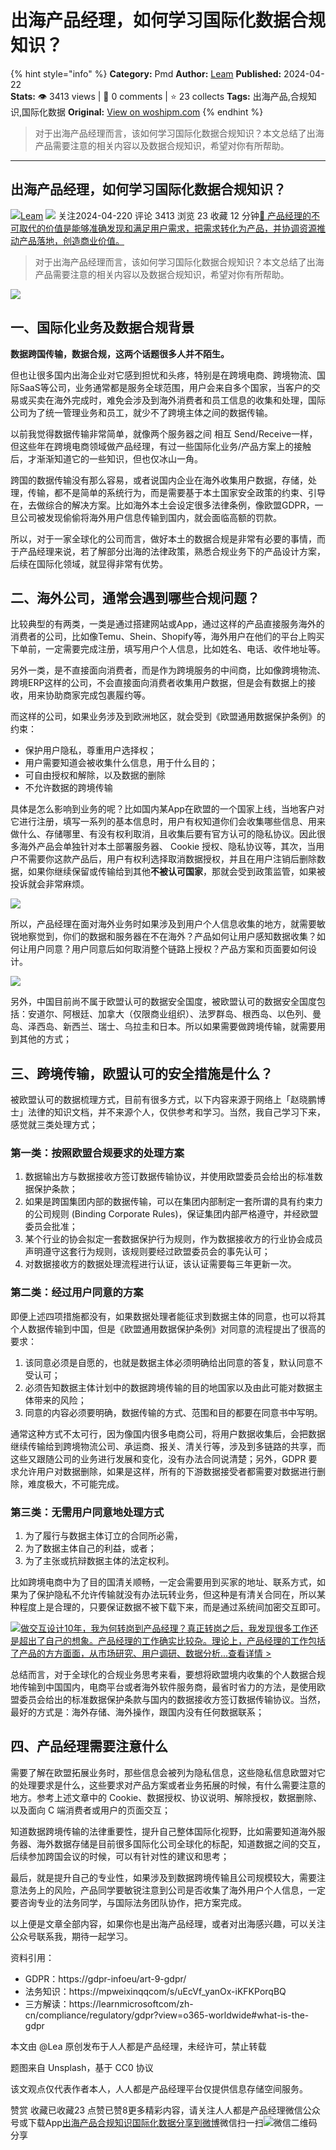 # 出海产品经理，如何学习国际化数据合规知识？
{% hint style="info" %}
**Category:** Pmd
**Author:** [Leam](https://www.woshipm.com/u/660532)
**Published:** 2024-04-22  
**Stats:** 👁️ 3413 views | 💬 0 comments | ⭐ 23 collects
**Tags:** 出海产品,合规知识,国际化数据
**Original:** [View on woshipm.com](https://www.woshipm.com/pmd/6036823.html)
{% endhint %}
> 对于出海产品经理而言，该如何学习国际化数据合规知识？本文总结了出海产品需要注意的相关内容以及数据合规知识，希望对你有所帮助。

---

## 出海产品经理，如何学习国际化数据合规知识？

[![](https://static.woshipm.com/view/woshipm_api_def_20231116130538_3546.jpg?imageView2/1/w/72/h/72/q/100)](https://www.woshipm.com/u/660532)[Leam](https://www.woshipm.com/u/660532) ![](https://static.woshipm.com/tag/1101_1@2x.png) 关注2024-04-220 评论 3413 浏览 23 收藏 12 分钟[🔗 产品经理的不可取代的价值是能够准确发现和满足用户需求，把需求转化为产品，并协调资源推动产品落地，创造商业价值。](https://ke.qidianla.com/courses/90pm)

> 对于出海产品经理而言，该如何学习国际化数据合规知识？本文总结了出海产品需要注意的相关内容以及数据合规知识，希望对你有所帮助。

![](https://image.woshipm.com/2023/04/14/a1997136-da9e-11ed-aee8-00163e0b5ff3.png)

## 一、国际化业务及数据合规背景

**数据跨国传输，数据合规，这两个话题很多人并不陌生。**

但也让很多国内出海企业对它感到担忧和头疼，特别是在跨境电商、跨境物流、国际SaaS等公司，业务通常都是服务全球范围，用户会来自多个国家，当客户的交易或买卖在海外完成时，难免会涉及到海外消费者和员工信息的收集和处理，国际公司为了统一管理业务和员工，就少不了跨境主体之间的数据传输。

以前我觉得数据传输非常简单，就像两个服务器之间 相互 Send/Receive一样，但这些年在跨境电商领域做产品经理，有过一些国际化业务/产品方案上的接触后，才渐渐知道它的一些知识，但也仅冰山一角。

跨国的数据传输没有那么容易，或者说国内企业在海外收集用户数据，存储，处理，传输，都不是简单的系统行为，而是需要基于本土国家安全政策的约束、引导在，去做综合的解决方案。比如海外本土会设定很多法律条例，像欧盟GDPR，一旦公司被发现偷偷将海外用户信息传输到国内，就会面临高额的罚款。

所以，对于一家全球化的公司而言，做好本土的数据合规是非常有必要的事情，而于产品经理来说，若了解部分出海的法律政策，熟悉合规业务下的产品设计方案，后续在国际化领域，就显得非常有优势。

## 二、海外公司，通常会遇到哪些合规问题？

比较典型的有两类，一类是通过搭建网站或App，通过这样的产品直接服务海外的消费者的公司，比如像Temu、Shein、Shopify等，海外用户在他们的平台上购买下单前，一定需要完成注册，填写用户个人信息，比如姓名、电话、收件地址等。

另外一类，是不直接面向消费者，而是作为跨境服务的中间商，比如像跨境物流、跨境ERP这样的公司，不会直接面向消费者收集用户数据，但是会有数据上的接收，用来协助商家完成包裹履约等。

而这样的公司，如果业务涉及到欧洲地区，就会受到《欧盟通用数据保护条例》的约束：

*   保护用户隐私，尊重用户选择权；
*   用户需要知道会被收集什么信息，用于什么目的；
*   可自由授权和解除，以及数据的删除
*   不允许数据的跨境传输

具体是怎么影响到业务的呢？比如国内某App在欧盟的一个国家上线，当地客户对它进行注册，填写一系列的基本信息时，用户有权知道你们会收集哪些信息、用来做什么、存储哪里、有没有权利取消，且收集后要有官方认可的隐私协议。因此很多海外产品会单独针对本土部署服务器、 Cookie 授权、隐私协议等，其次，当用户不需要你这款产品后，用户有权利选择取消数据授权，并且在用户注销后删除数据，如果你继续保留或传输给到其他**不被认可国家**，那就会受到政策监管，如果被投诉就会非常麻烦。

![](https://image.woshipm.com/2024/04/20/9fbf227c-fecc-11ee-a729-00163e0b5ff3.png)

所以，产品经理在面对海外业务时如果涉及到用户个人信息收集的地方，就需要敏锐地察觉到，你们的数据和服务器在不在海外？产品如何让用户感知数据收集？如何让用户同意？用户同意后如何取消整个链路上授权？产品方案和页面要如何设计。

![](https://image.woshipm.com/2024/04/20/9ff2359a-fecc-11ee-a7e6-00163e0b5ff3.png)

另外，中国目前尚不属于欧盟认可的数据安全国度，被欧盟认可的数据安全国度包括：安道尔、阿根廷、加拿大（仅限商业组织）、法罗群岛、根西岛、以色列、曼岛、泽西岛、新西兰、瑞士、乌拉圭和日本。所以如果需要做跨境传输，就需要用到其他的方式；

## 三、跨境传输，欧盟认可的安全措施是什么？

被欧盟认可的数据梳理方式，目前有很多方式，以下内容来源于网络上「赵晓鹏博士」法律的知识文档，并不来源个人，仅供参考和学习。当然，我自己学习下来，感觉就三类处理方式；

### 第一类：按照欧盟合规要求的处理方案

1.  数据输出方与数据接收方签订数据传输协议，并使用欧盟委员会给出的标准数据保护条款；
2.  如果是跨国集团内部的数据传输，可以在集团内部制定一套所谓的具有约束力的公司规则 (Binding Corporate Rules)，保证集团内部严格遵守，并经欧盟委员会批准；
3.  某个行业的协会拟定一套数据保护行为规则，作为数据接收方的行业协会成员声明遵守这套行为规则，该规则要经过欧盟委员会的事先认可；
4.  对数据接收方的数据处理流程进行认证，该认证需要每三年更新一次。

### 第二类：经过用户同意的方案

即便上述四项措施都没有，如果数据处理者能征求到数据主体的同意，也可以将其个人数据传输到中国，但是《欧盟通用数据保护条例》对同意的流程提出了很高的要求：

1.  该同意必须是自愿的，也就是数据主体必须明确给出同意的答复，默认同意不受认可；
2.  必须告知数据主体计划中的数据跨境传输的目的地国家以及由此可能对数据主体带来的风险；
3.  同意的内容必须要明确，数据传输的方式、范围和目的都要在同意书中写明。

通常这种方式不太可行，因为像国内很多电商公司，将用户数据收集后，会把数据继续传输给到跨境物流公司、承运商、报关、清关行等，涉及到多链路的共享，而这些又跟随公司的业务进行发展和变化，没有办法合同说清楚；另外，GDPR 要求允许用户对数据删除，如果是这样，所有的下游数据接受者都需要对数据进行删除，难度极大，不可能完成。

### 第三类：无需用户同意地处理方式

1.  为了履行与数据主体订立的合同所必需，
2.  为了数据主体自己的利益，或者；
3.  为了主张或抗辩数据主体的法定权利。

比如跨境电商中为了目的国清关顺畅，一定会需要用到买家的地址、联系方式，如果为了保护隐私不允许传输就没有办法玩转业务，但这种是有清关合同在，所以某种程度上是合理的，只要保证数据不被下载下来，而是通过系统间加密交互即可。

[![](https://image.woshipm.com/2023/08/02/769bf6f4-30e6-11ee-b3cb-00163e0b5ff3.png)做交互设计10年，我为何转岗到产品经理？真正转岗之后，我发现很多工作还是超出了自己的想象。产品经理的工作确实比较杂。理论上，产品经理的工作包括了产品的方方面面，从市场研究、用户调研、数据分析...查看详情 >](https://ke.qidianla.com/courses/bcpm)

总结而言，对于全球化的合规业务思考来看，要想将欧盟境内收集的个人数据合规地传输到中国国内，电商平台或者海外软件服务商，最省时省力的方法，是使用欧盟委员会给出的标准数据保护条款与国内的数据接收方签订数据传输协议。当然，最好的方式是：海外存储、海外操作，跟国内没有任何数据联系；

## 四、产品经理需要注意什么

需要了解在欧盟拓展业务时，那些信息会被列为隐私信息，这些隐私信息欧盟对它的处理要求是什么，这些要求对产品方案或者业务拓展的时候，有什么需要注意的地方。参考上述文章中的 Cookie、数据授权、协议说明、解除授权，数据删除、以及面向 C 端消费者或用户的页面交互；

知道数据跨境传输的法律重要性，提升自己整体国际化视野，比如需要知道海外服务器、海外数据存储是目前很多国际化公司全球化的标配，知道数据之间的交互，后续参加跨国会议的时候，可以有针对性的建议和思考；

最后，就是提升自己的专业性，如果涉及到数据跨境传输且公司规模较大，需要注意法务上的风险，产品同学要敏锐注意到公司是否收集了海外用户个人信息，一定要咨询专业的法务同学，与国际法务团队协作，把方案完成。

以上便是文章全部内容，如果你也是出海产品经理，或者对出海感兴趣，可以关注公众号联系我，期待一起学习。

资料引用：

*   GDPR：https://gdpr-infoeu/art-9-gdpr/
*   法务知识：https://mpweixinqqcom/s/uEcVf\_yanOx-iKFKPorqBQ
*   三方解读：https://learnmicrosoftcom/zh-cn/compliance/regulatory/gdpr?view=o365-worldwide#what-is-the-gdpr

本文由 @Lea 原创发布于人人都是产品经理，未经许可，禁止转载

题图来自 Unsplash，基于 CC0 协议

该文观点仅代表作者本人，人人都是产品经理平台仅提供信息存储空间服务。

赞赏 收藏已收藏23 点赞已赞8更多精彩内容，请关注人人都是产品经理微信公众号或下载App[出海产品](https://www.woshipm.com/tag/%e5%87%ba%e6%b5%b7%e4%ba%a7%e5%93%81)[合规知识](https://www.woshipm.com/tag/%e5%90%88%e8%a7%84%e7%9f%a5%e8%af%86)[国际化数据](https://www.woshipm.com/tag/%e5%9b%bd%e9%99%85%e5%8c%96%e6%95%b0%e6%8d%ae)[分享到微博](https://service.weibo.com/share/share.php?appkey=2775287854&title=出海产品经理，如何学习国际化数据合规知识？&url=https://www.woshipm.com/pmd/6036823.html&pic=https://image.woshipm.com/2023/04/14/a1997136-da9e-11ed-aee8-00163e0b5ff3.png)微信扫一扫![微信二维码](https://api.pwmqr.com/qrcode/create/?url=https://www.woshipm.com/pmd/6036823.html)分享